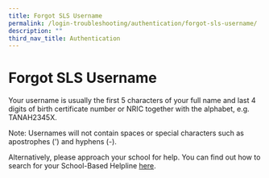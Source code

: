 ```yaml
---
title: Forgot SLS Username
permalink: /login-troubleshooting/authentication/forgot-sls-username/
description: ""
third_nav_title: Authentication
---
```

<h1 id="forgot-sls-username">Forgot SLS Username</h1>
<p>Your username is usually the first 5 characters of your full name and last 4 digits of birth certificate number or NRIC together with the alphabet, e.g. TANAH2345X.</p>
<p>Note: Usernames will not contain spaces or special characters such as apostrophes (') and hyphens (-).</p>
<p>Alternatively, please approach your school for help. You can find out how to search for your School-Based Helpline <a href="https://docs.learning.moe.edu.sg/sls-user-guide/vle/logintroubleshooting/LoginTroubleshooting/SchoolBasedHelpline.html">here</a>.</p>